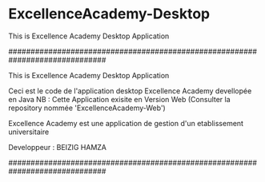 # ExcellenceAcademy-Desktop
This is Excellence Academy Desktop Application 


##############################################################################

This is Excellence Academy Desktop Application 

Ceci est le code de l'application desktop Excellence Academy devellopée en Java
NB : Cette Application exisite en Version Web (Consulter la repository nommée 'ExcellenceAcademy-Web')

Excellence Academy est une application de gestion d'un etablissement universitaire

Developpeur : BEIZIG HAMZA

##############################################################################
